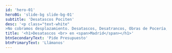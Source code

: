 ```yaml
---
id: 'hero-01'
heroBG: 'slide-bg slide-bg-01'
subtitle: 'Desatascos Pociten'
desc: '<p class="text-white"
>No cobramos desplazamiento. Desatascos, Desatrancos, Obras de Pocería,Inspecciones con Cámara, Alcantarillado, Arquetas, Fosas Sépticas, Red de Saneamiento, Bajantes. Precios con ofertas para mantenimiento de empresas y Administradores de Fincas. Poceros en Madrid con los mejores precios. Llámanos sin compromiso.</p>'
title: '<h1>Desatascos <br> en <span>Madrid</span></h1>'
btnSecondaryText: 'Pide Presupuesto'
btnPrimaryText: 'Llámanos'
---
```

